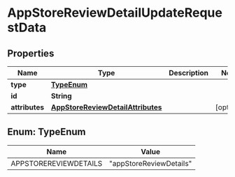 

# AppStoreReviewDetailUpdateRequestData


## Properties

| Name | Type | Description | Notes |
|------------ | ------------- | ------------- | -------------|
|**type** | [**TypeEnum**](#TypeEnum) |  |  |
|**id** | **String** |  |  |
|**attributes** | [**AppStoreReviewDetailAttributes**](AppStoreReviewDetailAttributes.md) |  |  [optional] |



## Enum: TypeEnum

| Name | Value |
|---- | -----|
| APPSTOREREVIEWDETAILS | &quot;appStoreReviewDetails&quot; |



